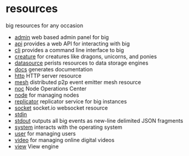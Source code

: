 # resources 

big resources for any occasion 

 - [admin](https://github.com/bigcompany/big/tree/master/resources/admin) web based admin panel for big
 - [api](https://github.com/bigcompany/big/tree/master/resources/api) provides a web API for interacting with big
 - [cli](https://github.com/bigcompany/big/tree/master/resources/cli) provides a command line interface to big
 - [creature](https://github.com/bigcompany/big/tree/master/resources/creature) for creatures like dragons, unicorns, and ponies
 - [datasource](https://github.com/bigcompany/big/tree/master/resources/datasource) perists resources to data storage engines
 - [docs](https://github.com/bigcompany/big/tree/master/resources/docs) generates documentation
 - [http](https://github.com/bigcompany/big/tree/master/resources/http) HTTP server resource
 - [mesh](https://github.com/bigcompany/big/tree/master/resources/mesh) distributed p2p event emitter mesh resource
 - [noc](https://github.com/bigcompany/big/tree/master/resources/noc) Node Operations Center
 - [node](https://github.com/bigcompany/big/tree/master/resources/node) for managing nodes
 - [replicator](https://github.com/bigcompany/big/tree/master/resources/replicator) replicator service for big instances
 - [socket](https://github.com/bigcompany/big/tree/master/resources/socket) socket.io websocket resource
 - [stdin](https://github.com/bigcompany/big/tree/master/resources/stdin) 
 - [stdout](https://github.com/bigcompany/big/tree/master/resources/stdout) outputs all big events as new-line delimited JSON fragments
 - [system](https://github.com/bigcompany/big/tree/master/resources/system) interacts with the operating system
 - [user](https://github.com/bigcompany/big/tree/master/resources/user) for managing users
 - [video](https://github.com/bigcompany/big/tree/master/resources/video) for managing online digital videos
 - [view](https://github.com/bigcompany/big/tree/master/resources/view) View engine
